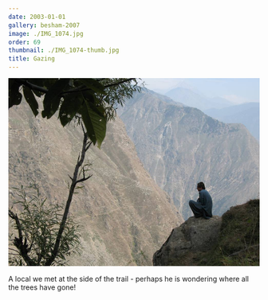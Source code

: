 ```yaml
---
date: 2003-01-01
gallery: besham-2007
image: ./IMG_1074.jpg
order: 69
thumbnail: ./IMG_1074-thumb.jpg
title: Gazing
---
```


![Gazing](./IMG_1074.jpg)

A local we met at the side of the trail - perhaps he is wondering where all the trees have gone!